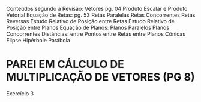 Conteúdos segundo a Revisão:
    Vetores                     pg. 04
    Produto Escalar e Produto Vetorial
    Equação de Retas:           pg. 53
        Retas Paralelas
        Retas Concorrentes
        Retas Reversas
    Estudo Relativo de Posição entre Retas
    Estudo Relativo de Posição entre Planos
    Equação de Planos:
        Planos Paralelos
        Planos Concorrentes
    Distâncias:
        entre Pontos
        entre Retas
        entre Planos
    Cônicas
        Elipse
        Hipérbole
        Parábola


# PAREI EM CÁLCULO DE MULTIPLICAÇÃO DE VETORES (PG 8)
Exercício 3
